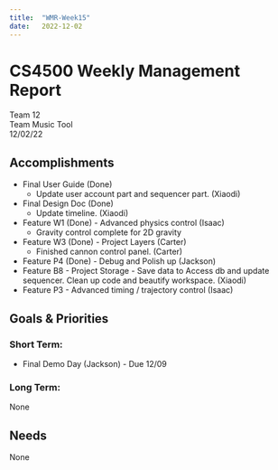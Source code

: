 ```yaml
---
title:  "WMR-Week15"
date:   2022-12-02
---
```

# CS4500 Weekly Management Report

Team 12 \
Team Music Tool \
12/02/22

## Accomplishments

- Final User Guide (Done)
  - Update user account part and sequencer part. (Xiaodi)
- Final Design Doc (Done)
  - Update timeline. (Xiaodi)
- Feature W1 (Done) - Advanced physics control (Isaac)
  - Gravity control complete for 2D gravity
- Feature W3 (Done) - Project Layers (Carter)
  - Finished cannon control panel. (Carter)
- Feature P4 (Done) - Debug and Polish up (Jackson)
- Feature B8 - Project Storage - Save data to Access db and update sequencer. Clean up code and beautify workspace. (Xiaodi)
- Feature P3 - Advanced timing / trajectory control (Isaac)


## Goals & Priorities

### Short Term:
- Final Demo Day (Jackson) - Due 12/09

### Long Term:

None

## Needs

None
